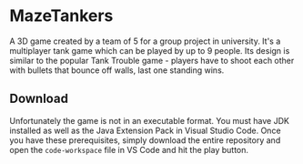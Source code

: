 # MazeTankers
A 3D game created by a team of 5 for a group project in university. It's a multiplayer tank game which can be played by up to 9 people. Its design is similar to the popular Tank Trouble game - players have to shoot each other with bullets that bounce off walls, last one standing wins.

## Download
Unfortunately the game is not in an executable format. You must have JDK installed as well as the Java Extension Pack in Visual Studio Code. Once you have these prerequisites, simply download the entire repository and open the `code-workspace` file in VS Code and hit the play button.
